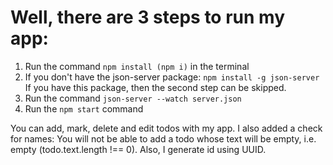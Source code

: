 # Well, there are 3 steps to run my app:
1) Run the command ```npm install (npm i)``` in the terminal
 2) If you don't have the json-server package:
     ```npm install -g json-server```
 If you have this package, then the second step can be skipped.
 3) Run the command ```json-server --watch server.json```
 4) Run the ```npm start``` command

You can add, mark, delete and edit todos with my app. I also added a check for names:
You will not be able to add a todo whose text will be empty, i.e. empty (todo.text.length !== 0).
Also, I generate id using UUID.
